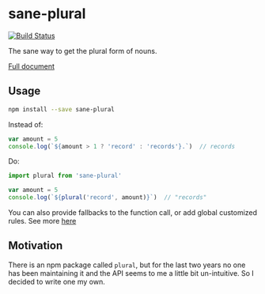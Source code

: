 # sane-plural

[![Build Status](https://travis-ci.org/cyan33/sane-plural.svg?branch=master)](https://travis-ci.org/cyan33/sane-plural)

The sane way to get the plural form of nouns.

[Full document](docs/api.md)

## Usage

```sh
npm install --save sane-plural
```

Instead of:

```js
var amount = 5
console.log(`${amount > 1 ? 'record' : 'records'}.`)  // records
```

Do:

```js
import plural from 'sane-plural'

var amount = 5
console.log(`${plural('record', amount)}`)  // "records"
```

You can also provide fallbacks to the function call, or add global customized rules. See more [here](docs/api.md)

## Motivation

There is an npm package called `plural`, but for the last two years no one has been maintaining it and the API seems to me a little bit un-intuitive. So I decided to write one my own.
